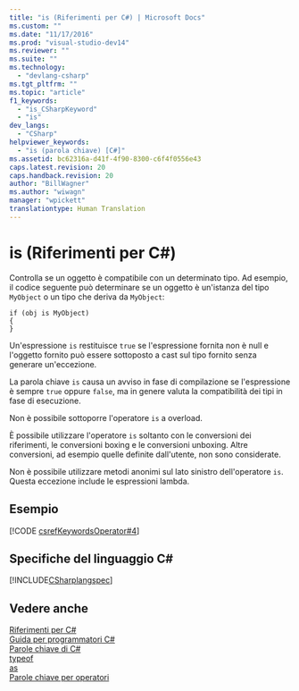 ```yaml
---
title: "is (Riferimenti per C#) | Microsoft Docs"
ms.custom: ""
ms.date: "11/17/2016"
ms.prod: "visual-studio-dev14"
ms.reviewer: ""
ms.suite: ""
ms.technology: 
  - "devlang-csharp"
ms.tgt_pltfrm: ""
ms.topic: "article"
f1_keywords: 
  - "is_CSharpKeyword"
  - "is"
dev_langs: 
  - "CSharp"
helpviewer_keywords: 
  - "is (parola chiave) [C#]"
ms.assetid: bc62316a-d41f-4f90-8300-c6f4f0556e43
caps.latest.revision: 20
caps.handback.revision: 20
author: "BillWagner"
ms.author: "wiwagn"
manager: "wpickett"
translationtype: Human Translation
---
```

# is (Riferimenti per C#)
Controlla se un oggetto è compatibile con un determinato tipo.  Ad esempio, il codice seguente può determinare se un oggetto è un'istanza del tipo `MyObject` o un tipo che deriva da `MyObject`:  
  
```  
if (obj is MyObject)  
{  
}  
```  
  
 Un'espressione `is` restituisce `true` se l'espressione fornita non è null e l'oggetto fornito può essere sottoposto a cast sul tipo fornito senza generare un'eccezione.  
  
 La parola chiave `is` causa un avviso in fase di compilazione se l'espressione è sempre `true` oppure `false`, ma in genere valuta la compatibilità dei tipi in fase di esecuzione.  
  
 Non è possibile sottoporre l'operatore `is` a overload.  
  
 È possibile utilizzare l'operatore `is` soltanto con le conversioni dei riferimenti, le conversioni boxing e le conversioni unboxing.  Altre conversioni, ad esempio quelle definite dall'utente, non sono considerate.  
  
 Non è possibile utilizzare metodi anonimi sul lato sinistro dell'operatore `is`.  Questa eccezione include le espressioni lambda.  
  
## Esempio  
 [!CODE [csrefKeywordsOperator#4](../CodeSnippet/VS_Snippets_VBCSharp/csrefKeywordsOperator#4)]  
  
## Specifiche del linguaggio C\#  
 [!INCLUDE[CSharplangspec](../../../csharp/language-reference/keywords/includes/csharplangspec_md.md)]  
  
## Vedere anche  
 [Riferimenti per C\#](../../../csharp/language-reference/index.md)   
 [Guida per programmatori C\#](../../../csharp/programming-guide/index.md)   
 [Parole chiave di C\#](../../../csharp/language-reference/keywords/index.md)   
 [typeof](../../../csharp/language-reference/keywords/typeof.md)   
 [as](../../../csharp/language-reference/keywords/as.md)   
 [Parole chiave per operatori](../../../csharp/language-reference/keywords/operator-keywords.md)